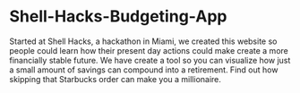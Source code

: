 # Shell-Hacks-Budgeting-App
Started at Shell Hacks, a hackathon in Miami, we created this website so people could learn how their present day actions could make create a more financially stable future. We have create a tool so you can visualize how just a small amount of savings can compound into a retirement. Find out how skipping that Starbucks order can make you a millionaire.
